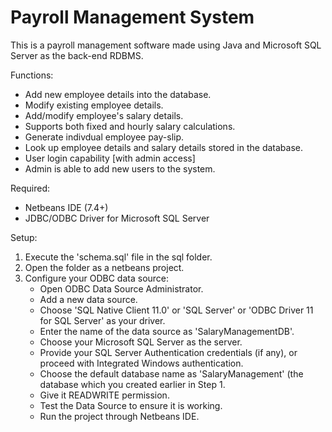 Payroll Management System
=========================
This is a payroll management software made using Java and Microsoft SQL Server as the back-end RDBMS.

Functions:
- Add new employee details into the database.
- Modify existing employee details.
- Add/modify employee's salary details.
- Supports both fixed and hourly salary calculations.
- Generate indivdual employee pay-slip.
- Look up employee details and salary details stored in the database.
- User login capability [with admin access]
- Admin is able to add new users to the system.

Required:
- Netbeans IDE (7.4+)
- JDBC/ODBC Driver for Microsoft SQL Server

Setup:
1. Execute the 'schema.sql' file in the sql folder.
2. Open the folder as a netbeans project.
3. Configure your ODBC data source:
	- Open ODBC Data Source Administrator.
	- Add a new data source.
	- Choose 'SQL Native Client 11.0' or 'SQL Server' or 'ODBC Driver 11 for SQL Server' as your driver.
	- Enter the name of the data source as 'SalaryManagementDB'.
	- Choose your Microsoft SQL Server as the server.
	- Provide your SQL Server Authentication credentials (if any), or proceed with Integrated Windows authentication.
	- Choose the default database name as 'SalaryManagement' (the database which you created earlier in Step 1.
	- Give it READWRITE permission.
	- Test the Data Source to ensure it is working.
	- Run the project through Netbeans IDE.

